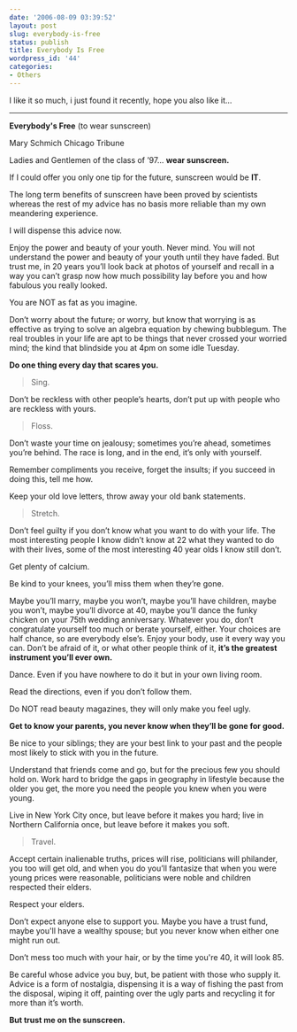 ```yaml
---
date: '2006-08-09 03:39:52'
layout: post
slug: everybody-is-free
status: publish
title: Everybody Is Free
wordpress_id: '44'
categories:
- Others
---
```





I like it so much, i just found it recently, hope you also like it...




--------------------------------------------------------------------













**Everybody's Free**
(to wear sunscreen)






Mary Schmich
Chicago Tribune







Ladies and Gentlemen of the class of ’97... **wear sunscreen.** 

If I could offer you only one tip for the future, sunscreen would be **IT**.

The long term benefits of sunscreen have been proved by scientists whereas the rest of my advice has no basis more reliable than my own meandering experience.

I will dispense this advice now.

Enjoy the power and beauty of your youth. Never mind. You will not understand the power and beauty of your youth until they have faded. But trust me, in 20 years you’ll look back at photos of yourself and recall in a way you can’t grasp now how much possibility lay before you and how fabulous you really looked.

You are NOT as fat as you imagine.

Don’t worry about the future; or worry, but know that worrying is as effective as trying to solve an algebra equation by chewing bubblegum. The real troubles in your life are apt to be things that never crossed your worried mind; the kind that blindside you at 4pm on some idle Tuesday.

**Do one thing every day that scares you.**




> Sing.


Don’t be reckless with other people’s hearts, don’t put up with people who are reckless with yours.




> Floss.


Don’t waste your time on jealousy; sometimes you’re ahead, sometimes you’re behind. The race is long, and in the end, it’s only with yourself.

Remember compliments you receive, forget the insults; if you succeed in doing this, tell me how.

Keep your old love letters, throw away your old bank statements.




> Stretch.


Don’t feel guilty if you don’t know what you want to do with your life. The most interesting people I know didn’t know at 22 what they wanted to do with their lives, some of the most interesting 40 year olds I know still don’t.

Get plenty of calcium.

Be kind to your knees, you’ll miss them when they’re gone.

Maybe you’ll marry, maybe you won’t, maybe you’ll have children, maybe you won’t, maybe you’ll divorce at 40, maybe you’ll dance the funky chicken on your 75th wedding anniversary. Whatever you do, don’t congratulate yourself too much or berate yourself, either. Your choices are half chance, so are everybody else’s. Enjoy your body, use it every way you can. Don’t be afraid of it, or what other people think of it, **it’s the greatest instrument you’ll ever own.**

Dance. Even if you have nowhere to do it but in your own living room.

Read the directions, even if you don’t follow them.

Do NOT read beauty magazines, they will only make you feel ugly.

**Get to know your parents, you never know when they’ll be gone for good.**

Be nice to your siblings; they are your best link to your past and the people most likely to stick with you in the future.

Understand that friends come and go, but for the precious few you should hold on. Work hard to bridge the gaps in geography in lifestyle because the older you get, the more you need the people you knew when you were young.

Live in New York City once, but leave before it makes you hard; live in Northern California once, but leave before it makes you soft.




> Travel.


Accept certain inalienable truths, prices will rise, politicians will philander, you too will get old, and when you do you’ll fantasize that when you were young prices were reasonable, politicians were noble and children respected their elders.

Respect your elders.

Don’t expect anyone else to support you. Maybe you have a trust fund, maybe you'll have a wealthy spouse; but you never know when either one might run out.

Don’t mess too much with your hair, or by the time you're 40, it will look 85.

Be careful whose advice you buy, but, be patient with those who supply it. Advice is a form of nostalgia, dispensing it is a way of fishing the past from the disposal, wiping it off, painting over the ugly parts and recycling it for more than it’s worth.

**But trust me on the sunscreen.**
























